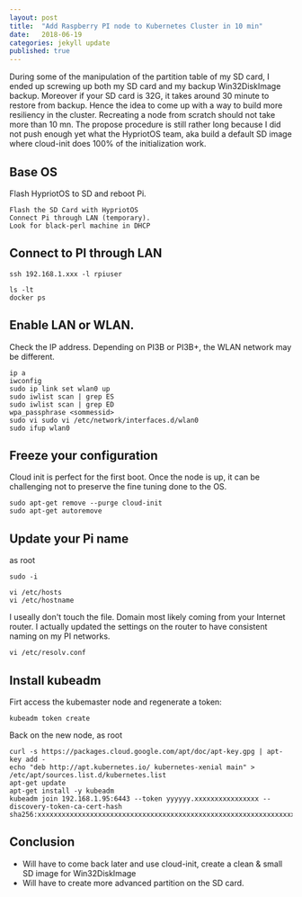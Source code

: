 ```yaml
---
layout: post
title:  "Add Raspberry PI node to Kubernetes Cluster in 10 min"
date:   2018-06-19
categories: jekyll update
published: true
---
```


During some of the manipulation of the partition table of 
my SD card, I ended up screwing up both my SD card and my backup Win32DiskImage backup.
Moreover if your SD card is 32G, it takes around 30 minute to restore from backup.
Hence the idea to come up with a way to build more resiliency in the cluster.
Recreating a node from scratch should not take more than 10 mn. The propose procedure
is still rather long because I did not push enough yet what the HypriotOS team, aka
build a default SD image where cloud-init does 100% of the initialization work.

## Base OS
 
Flash HypriotOS to SD and reboot Pi.

~~~
Flash the SD Card with HypriotOS
Connect Pi through LAN (temporary).
Look for black-perl machine in DHCP
~~~

## Connect to PI through LAN

~~~
ssh 192.168.1.xxx -l rpiuser

ls -lt
docker ps
~~~

## Enable LAN or WLAN.

Check the IP address. Depending on PI3B or PI3B+, the WLAN network may be different.
~~~
ip a
iwconfig
sudo ip link set wlan0 up
sudo iwlist scan | grep ES
sudo iwlist scan | grep ED
wpa_passphrase <sommessid>
sudo vi sudo vi /etc/network/interfaces.d/wlan0
sudo ifup wlan0
~~~

## Freeze your configuration

Cloud init is perfect for the first boot. Once the node
is up, it can be challenging not to preserve the fine tuning done
to the OS.

~~~
sudo apt-get remove --purge cloud-init
sudo apt-get autoremove
~~~

## Update your Pi name

as root
~~~~
sudo -i

vi /etc/hosts
vi /etc/hostname
~~~~

I useally don't touch the file. Domain most likely
coming from your Internet router. I actually updated the settings
on the router to have consistent naming on my PI networks. 
~~~~
vi /etc/resolv.conf
~~~~

## Install kubeadm

Firt access the kubemaster node and regenerate a token:
~~~
kubeadm token create
~~~

Back on the new node, as root
~~~
curl -s https://packages.cloud.google.com/apt/doc/apt-key.gpg | apt-key add -
echo "deb http://apt.kubernetes.io/ kubernetes-xenial main" > /etc/apt/sources.list.d/kubernetes.list
apt-get update
apt-get install -y kubeadm
kubeadm join 192.168.1.95:6443 --token yyyyyy.xxxxxxxxxxxxxxxx --discovery-token-ca-cert-hash sha256:xxxxxxxxxxxxxxxxxxxxxxxxxxxxxxxxxxxxxxxxxxxxxxxxxxxxxxxxxxxxxxxx
~~~

## Conclusion

- Will have to come back later and use cloud-init, create a clean & small SD image for Win32DiskImage
- Will have to create more advanced partition on the SD card.
